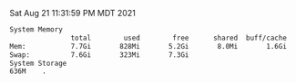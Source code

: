 Sat Aug 21 11:31:59 PM MDT 2021
```bash
System Memory
               total        used        free      shared  buff/cache   available
Mem:           7.7Gi       828Mi       5.2Gi       8.0Mi       1.6Gi       6.5Gi
Swap:          7.6Gi       323Mi       7.3Gi
System Storage
636M	.
```
```bash

